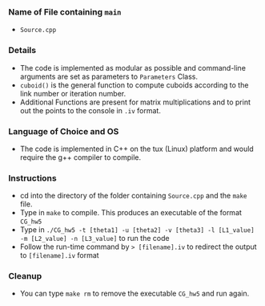 
### Name of File containing `main`
* `Source.cpp`

### Details
* The code is implemented as modular as possible and command-line arguments are set as parameters to `Parameters` Class. 
* `cuboid()` is the general function to compute cuboids according to the link number or iteration number.
* Additional Functions are present for matrix multiplications and to print out the points to the console in `.iv` format. 

### Language of Choice and OS
* The code is implemented in C++ on the tux (Linux) platform and would require the g++ compiler to compile.

### Instructions
* cd into the directory of the folder containing `Source.cpp` and the `make` file.
* Type in `make` to compile. This produces an executable of the format `CG_hw5`
* Type in `./CG_hw5 -t [theta1] -u [theta2] -v [theta3] -l [L1_value] -m [L2_value] -n [L3_value]` to run the code
* Follow the run-time command by `> [filename].iv` to redirect the output to `[filename].iv` format

### Cleanup
* You can type `make rm` to remove the executable `CG_hw5` and run again.
